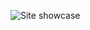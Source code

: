 ![Site showcase](https://cdn.discordapp.com/attachments/789168201295724577/1097176954790224002/k.png)
